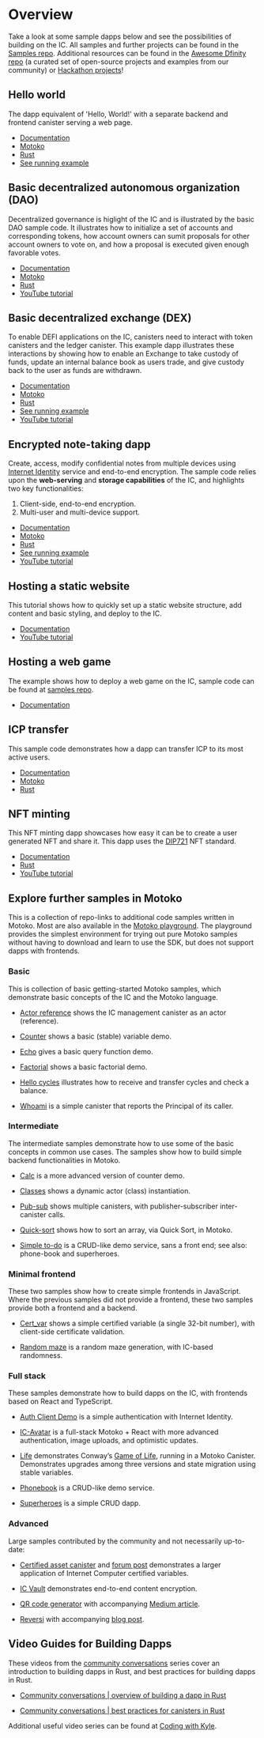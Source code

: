 # Overview

Take a look at some sample dapps below and see the possibilities of building on the IC. All samples and further projects can be found in the [Samples repo](https://github.com/dfinity/examples). Additional resources can be found in the [Awesome Dfinity repo](https://github.com/dfinity/awesome-dfinity) (a curated set of open-source projects and examples from our community) or [Hackathon projects](hackathon-projects)!

## Hello world

The dapp equivalent of 'Hello, World!' with a separate backend and frontend canister serving a web page. 
- [Documentation](hello)
- [Motoko](https://github.com/dfinity/examples/tree/master/motoko/hello) 
- [Rust](https://github.com/dfinity/examples/tree/master/rust/hello) 
- [See running example](https://6lqbm-ryaaa-aaaai-qibsa-cai.ic0.app/) 


## Basic decentralized autonomous organization (DAO)

Decentralized governance is higlight of the IC and is illustrated by the basic DAO sample code. It illustrates how to initialize a set of accounts and corresponding tokens, how account owners can sumit proposals for other account owners to vote on, and how a proposal is executed given enough favorable votes.  
- [Documentation](dao)
- [Motoko](https://github.com/dfinity/examples/tree/master/motoko/basic_dao) 
- [Rust](https://github.com/dfinity/examples/tree/master/rust/basic_dao) 
- [YouTube tutorial](https://youtu.be/3IcYlieA-EE)

## Basic decentralized exchange (DEX)

To enable DEFI applications on the IC, canisters need to interact with token canisters and the ledger canister. This example dapp illustrates these interactions by showing how to enable an Exchange to take custody of funds, update an internal balance book as users trade, and give custody back to the user as funds are withdrawn.  
- [Documentation](dex) 
- [Motoko](https://github.com/dfinity/examples/tree/master/motoko/defi) 
- [Rust](https://github.com/dfinity/examples/tree/master/rust/defi) 
- [See running example](https://gzz56-daaaa-aaaal-qai2a-cai.ic0.app/) 
- [YouTube tutorial](https://youtu.be/fLbaOmH24Gs)

## Encrypted note-taking dapp

Create, access, modify confidential notes from multiple devices using [Internet Identity](../references/ii-spec) service and end-to-end encryption. The sample code relies upon the **web-serving** and **storage capabilities** of the IC, and highlights two key functionalities: 
1. Client-side, end-to-end encryption.
2. Multi-user and multi-device support.  

- [Documentation](encrypted-notes) 
- [Motoko](https://github.com/dfinity/examples/tree/master/motoko/encrypted-notes-dapp/src/encrypted_notes_motoko) 
- [Rust](https://github.com/dfinity/examples/tree/master/motoko/encrypted-notes-dapp/src/encrypted_notes_rust) 
- [See running example](https://cvhrw-2yaaa-aaaaj-aaiqa-cai.ic0.app/) 
- [YouTube tutorial](https://youtu.be/DZQmtPSxvbs)


## Hosting a static website

This tutorial shows how to quickly set up a static website structure, add content and basic styling, and deploy to the IC.  
- [Documentation](host-a-website) 
- [YouTube tutorial](https://www.youtube.com/watch?v=JAQ1dkFvfPI)

## Hosting a web game

The example shows how to deploy a web game on the IC, sample code can be found at [samples repo](https://github.com/dfinity/examples/tree/master/hosting).   
- [Documentation](host-a-webgame)

## ICP transfer

This sample code demonstrates how a dapp can transfer ICP to its most active users.  
- [Documentation](token-transfer)
- [Motoko](https://github.com/dfinity/examples/tree/master/motoko/ledger-transfer) 
- [Rust](https://github.com/dfinity/examples/tree/master/rust/tokens_transfer) 

## NFT minting

This NFT minting dapp showcases how easy it can be to create a user generated NFT and share it. This dapp uses the [DIP721](https://github.com/Psychedelic/DIP721) NFT standard.  
- [Documentation](nft) 
- [Rust](https://github.com/dfinity/examples/tree/master/rust/dip721-nft-container) 
- [YouTube tutorial](https://youtu.be/1po3udDADp4)


## Explore further samples in Motoko

This is a collection of repo-links to additional code samples written in Motoko. Most are also available in the [Motoko playground](https://m7sm4-2iaaa-aaaab-qabra-cai.raw.ic0.app/). The playground provides the simplest environment for trying out pure Motoko samples without having to download and learn to use the SDK, but does not support dapps with frontends.

### Basic

This is collection of basic getting-started Motoko samples, which demonstrate basic concepts of the IC and the Motoko language.

-   [Actor reference](https://github.com/dfinity/examples/tree/master/motoko/actor_reference) shows the IC management canister as an actor (reference).

-   [Counter](https://github.com/dfinity/examples/tree/master/motoko/counter) shows a basic (stable) variable demo.

-   [Echo](https://github.com/dfinity/examples/tree/master/motoko/echo) gives a basic query function demo.

-   [Factorial](https://github.com/dfinity/examples/tree/master/motoko/factorial) shows a basic factorial demo.

-   [Hello cycles](https://github.com/dfinity/examples/tree/master/motoko/hello_cycles) illustrates how to receive and transfer cycles and check a balance.

-   [Whoami](https://github.com/dfinity/examples/tree/master/motoko/whoami) is a simple canister that reports the Principal of its caller.

### Intermediate

The intermediate samples demonstrate how to use some of the basic concepts in common use cases. The samples show how to build simple backend functionalities in Motoko.

-   [Calc](https://github.com/dfinity/examples/tree/master/motoko/calc) is a more advanced version of counter demo.

-   [Classes](https://github.com/dfinity/examples/tree/master/motoko/classes) shows a dynamic actor (class) instantiation.

-   [Pub-sub](https://github.com/dfinity/examples/tree/master/motoko/pub-sub) shows multiple canisters, with publisher-subscriber inter-canister calls.

-   [Quick-sort](https://github.com/dfinity/examples/tree/master/motoko/quicksort) shows how to sort an array, via Quick Sort, in Motoko.

-   [Simple to-do](https://github.com/dfinity/examples/tree/master/motoko/simple-to-do) is a CRUD-like demo service, sans a front end; see also: phone-book and superheroes.


### Minimal frontend

These two samples show how to create simple frontends in JavaScript. Where the previous samples did not provide a frontend, these two samples provide both a frontend and a backend.

-   [Cert\_var](https://github.com/dfinity/examples/tree/master/motoko/cert-var) shows a simple certified variable (a single 32-bit number), with client-side certificate validation.

-   [Random maze](https://github.com/dfinity/examples/tree/master/motoko/random_maze) is a random maze generation, with IC-based randomness.


### Full stack

These samples demonstrate how to build dapps on the IC, with frontends based on React and TypeScript.

-   [Auth Client Demo](https://github.com/krpeacock/auth-client-demo) is a simple authentication with Internet Identity.

-   [IC-Avatar](https://github.com/krpeacock/ic-avatar) is a full-stack Motoko + React with more advanced authentication, image uploads, and optimistic updates.

-   [Life](https://github.com/dfinity/examples/tree/master/motoko/life) demonstrates Conway’s [Game of Life](https://en.wikipedia.org/wiki/Conway%27s_Game_of_Life), running in a Motoko Canister. Demonstrates upgrades among three versions and state migration using stable variables.

-   [Phonebook](https://github.com/dfinity/examples/tree/master/motoko/phone-book) is a CRUD-like demo service.

-   [Superheroes](https://github.com/dfinity/examples/tree/master/motoko/superheroes) is a simple CRUD dapp.

### Advanced

Large samples contributed by the community and not necessarily up-to-date:

-   [Certified asset canister](https://github.com/nomeata/motoko-certified-http) and [forum post](https://forum.dfinity.org/t/certified-assets-from-motoko-poc-tutorial/7263) demonstrates a larger application of Internet Computer certified variables.

-   [IC Vault](https://github.com/timohanke/icvault) demonstrates end-to-end content encryption.

-   [QR code generator](https://github.com/enzoh/motoko-qr) with accompanying [Medium article](https://medium.com/@ehaussecker/my-first-microservice-on-dfinity-3ac5c142865b).

-   [Reversi](https://github.com/ninegua/reversi) with accompanying [blog post](https://ninegua.github.io/reversi).


## Video Guides for Building Dapps

These videos from the [community conversations](https://www.youtube.com/playlist?list=PLuhDt1vhGcrez-f3I0_hvbwGZHZzkZ7Ng) series cover an introduction to building dapps in Rust, and best practices for building dapps in Rust.

-   [Community conversations | overview of building a dapp in Rust](https://www.youtube.com/watch?v=6wyIhzsFbKw)

-   [Community conversations | best practices for canisters in Rust](https://www.youtube.com/watch?v=36L33S_DYHY&ab_channel=DFINITY)

Additional useful video series can be found at [Coding with Kyle](https://www.youtube.com/watch?v=M2XnywvwxFM&list=PLuhDt1vhGcrfQGLWqhUo9-DFD5JaHqCh1).
